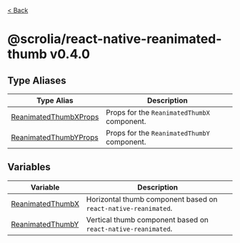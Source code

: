 [< Back](../../README.md)

# @scrolia/react-native-reanimated-thumb v0.4.0

## Type Aliases

| Type Alias | Description |
| ------ | ------ |
| [ReanimatedThumbXProps](type-aliases/ReanimatedThumbXProps.md) | Props for the `ReanimatedThumbX` component. |
| [ReanimatedThumbYProps](type-aliases/ReanimatedThumbYProps.md) | Props for the `ReanimatedThumbY` component. |

## Variables

| Variable | Description |
| ------ | ------ |
| [ReanimatedThumbX](variables/ReanimatedThumbX.md) | Horizontal thumb component based on `react-native-reanimated`. |
| [ReanimatedThumbY](variables/ReanimatedThumbY.md) | Vertical thumb component based on `react-native-reanimated`. |
